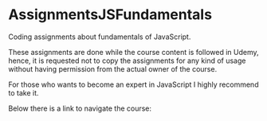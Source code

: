 # AssignmentsJSFundamentals
Coding assignments about fundamentals of JavaScript.

These assignments are done while the course content is followed in Udemy, hence, it is requested not to copy the assignments for any kind of usage without having permission from the actual owner of the course.

For those who wants to become an expert in JavaScript I highly recommend to take it. 

Below there is a link to navigate the course: